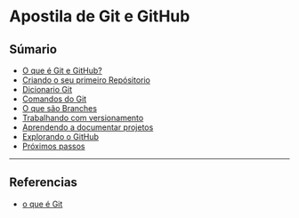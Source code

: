 # Apostila de Git e GitHub

## Súmario

- [O que é Git e GitHub?](./o_que_git_e_github.md)
- [Criando o seu primeiro Repósitorio](./criando_seu_primeiro_repo.md)
- [Dicionario Git](./dicionario_git.md)
- [Comandos do Git](comandos_do_git.md)
- [O que são Branches]()
- [Trabalhando com versionamento]()
- [Aprendendo a documentar projetos]()
- [Explorando o GitHub]()
- [Próximos passos]()

---

## Referencias

- [o que é Git](https://www.atlassian.com/br/git/tutorials/what-is-git#:~:text=O%20Git%20%C3%A9%20um%20projeto,kernel%20do%20sistema%20operacional%20Linux.)